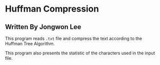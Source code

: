 Huffman Compression
===
Written By Jongwon Lee
---
This program reads
`.txt`
file and compress the text according to the Huffman Tree Algorithm.

This program also presents the statistic of the characters used in the input file.
